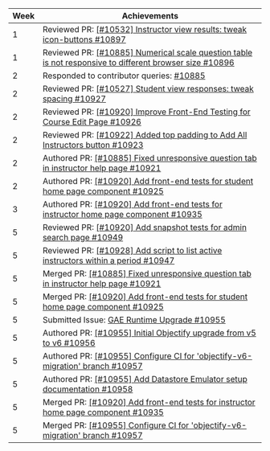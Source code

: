 Week | Achievements
---- | ------------
1 | Reviewed PR: [[#10532] Instructor view results: tweak icon-buttons #10897](https://github.com/TEAMMATES/teammates/pull/10897)
1 | Reviewed PR: [[#10885] Numerical scale question table is not responsive to different browser size #10896](https://github.com/TEAMMATES/teammates/pull/10896)
2 | Responded to contributor queries: [#10885](https://github.com/TEAMMATES/teammates/issues/10885)
2 | Reviewed PR: [[#10527] Student view responses: tweak spacing #10927](https://github.com/TEAMMATES/teammates/pull/10927)
2 | Reviewed PR: [[#10920] Improve Front-End Testing for Course Edit Page #10926](https://github.com/TEAMMATES/teammates/pull/10926)
2 | Reviewed PR: [[#10922] Added top padding to Add All Instructors button #10923](https://github.com/TEAMMATES/teammates/pull/10923)
2 | Authored PR: [[#10885] Fixed unresponsive question tab in instructor help page #10921](https://github.com/TEAMMATES/teammates/pull/10921)
2 | Authored PR: [[#10920] Add front-end tests for student home page component #10925](https://github.com/TEAMMATES/teammates/pull/10925)
3 | Authored PR: [[#10920] Add front-end tests for instructor home page component #10935](https://github.com/TEAMMATES/teammates/pull/10935)
5 | Reviewed PR: [[#10920] Add snapshot tests for admin search page #10949](https://github.com/TEAMMATES/teammates/pull/10949)
5 | Reviewed PR: [[#10928] Add script to list active instructors within a period #10947](https://github.com/TEAMMATES/teammates/pull/10947)
5 | Merged PR: [[#10885] Fixed unresponsive question tab in instructor help page #10921](https://github.com/TEAMMATES/teammates/pull/10921)
5 | Merged PR: [[#10920] Add front-end tests for student home page component #10925](https://github.com/TEAMMATES/teammates/pull/10925)
5 | Submitted Issue: [GAE Runtime Upgrade #10955](https://github.com/TEAMMATES/teammates/issues/10955)
5 | Authored PR: [[#10955] Initial Objectify upgrade from v5 to v6 #10956](https://github.com/TEAMMATES/teammates/pull/10956)
5 | Authored PR: [[#10955] Configure CI for 'objectify-v6-migration' branch #10957](https://github.com/TEAMMATES/teammates/pull/10957)
5 | Authored PR: [[#10955] Add Datastore Emulator setup documentation #10958](https://github.com/TEAMMATES/teammates/pull/10958)
5 | Merged PR: [[#10920] Add front-end tests for instructor home page component #10935](https://github.com/TEAMMATES/teammates/pull/10935)
5 | Merged PR: [[#10955] Configure CI for 'objectify-v6-migration' branch #10957](https://github.com/TEAMMATES/teammates/pull/10957)

